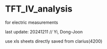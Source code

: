 # TFT_IV_analysis
for electric measurements

last update: 20241211  // Yi, Dong-Joon

use xls sheets directly saved from clarius(4200)